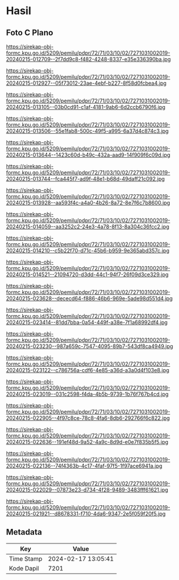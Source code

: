 # Hasil

## Foto C Plano

https://sirekap-obj-formc.kpu.go.id/5209/pemilu/pdpr/72/71/03/10/02/7271031002019-20240215-012709--2f7dd9c8-f482-4248-8337-e35e336390ba.jpg

https://sirekap-obj-formc.kpu.go.id/5209/pemilu/pdpr/72/71/03/10/02/7271031002019-20240215-012927--05f73012-23ae-4ebf-b227-8f58d0fcbea4.jpg

https://sirekap-obj-formc.kpu.go.id/5209/pemilu/pdpr/72/71/03/10/02/7271031002019-20240215-013105--03b0cd91-c1af-4181-9ab6-6d2ccb6790f6.jpg

https://sirekap-obj-formc.kpu.go.id/5209/pemilu/pdpr/72/71/03/10/02/7271031002019-20240215-013506--55e1fab8-500c-49f5-a995-6a37d4c874c3.jpg

https://sirekap-obj-formc.kpu.go.id/5209/pemilu/pdpr/72/71/03/10/02/7271031002019-20240215-013644--1423c60d-b49c-432a-aad9-14f909f6c09d.jpg

https://sirekap-obj-formc.kpu.go.id/5209/pemilu/pdpr/72/71/03/10/02/7271031002019-20240215-013744--fca445f7-ad9f-48e1-b68d-49daff21c092.jpg

https://sirekap-obj-formc.kpu.go.id/5209/pemilu/pdpr/72/71/03/10/02/7271031002019-20240215-013928--aa593f4c-a4a0-4b26-8a72-8e7f6c7b8600.jpg

https://sirekap-obj-formc.kpu.go.id/5209/pemilu/pdpr/72/71/03/10/02/7271031002019-20240215-014059--aa3252c2-24e3-4a78-8f13-8a304c36fcc2.jpg

https://sirekap-obj-formc.kpu.go.id/5209/pemilu/pdpr/72/71/03/10/02/7271031002019-20240215-014210--c5b22f70-d71c-45b6-b959-9e365abd357c.jpg

https://sirekap-obj-formc.kpu.go.id/5209/pemilu/pdpr/72/71/03/10/02/7271031002019-20240215-014521--21094720-d3dd-44c1-94f7-26f09d3ce329.jpg

https://sirekap-obj-formc.kpu.go.id/5209/pemilu/pdpr/72/71/03/10/02/7271031002019-20240215-023628--dececd64-f886-46b6-969e-5ade98d551d4.jpg

https://sirekap-obj-formc.kpu.go.id/5209/pemilu/pdpr/72/71/03/10/02/7271031002019-20240215-023414--81dd7bba-0a54-449f-a38e-7f1a68992df4.jpg

https://sirekap-obj-formc.kpu.go.id/5209/pemilu/pdpr/72/71/03/10/02/7271031002019-20240215-023230--987a659c-7547-4095-89b7-543df8ca4949.jpg

https://sirekap-obj-formc.kpu.go.id/5209/pemilu/pdpr/72/71/03/10/02/7271031002019-20240215-023122--c786756a-cdf6-4e85-a36d-a3a0d4f103e8.jpg

https://sirekap-obj-formc.kpu.go.id/5209/pemilu/pdpr/72/71/03/10/02/7271031002019-20240215-023019--031c2598-f4da-4b5b-9739-1b76f767b4cd.jpg

https://sirekap-obj-formc.kpu.go.id/5209/pemilu/pdpr/72/71/03/10/02/7271031002019-20240215-022905--4f97c8ce-78c8-4fa6-8db6-292766f6c822.jpg

https://sirekap-obj-formc.kpu.go.id/5209/pemilu/pdpr/72/71/03/10/02/7271031002019-20240215-022636--191ef48d-9a52-4a9c-8d9d-e0e7f835b5f5.jpg

https://sirekap-obj-formc.kpu.go.id/5209/pemilu/pdpr/72/71/03/10/02/7271031002019-20240215-022136--74f4363b-4c17-4faf-97f5-1f97ace6941a.jpg

https://sirekap-obj-formc.kpu.go.id/5209/pemilu/pdpr/72/71/03/10/02/7271031002019-20240215-022029--07873e23-d734-4f28-9489-3483fff61621.jpg

https://sirekap-obj-formc.kpu.go.id/5209/pemilu/pdpr/72/71/03/10/02/7271031002019-20240215-021921--d8678331-f710-4da6-9347-2e5f059f20f5.jpg


## Metadata

| Key        | Value               |
| ---------- | ------------------- |
| Time Stamp | 2024-02-17 13:05:41 |
| Kode Dapil | 7201                |



